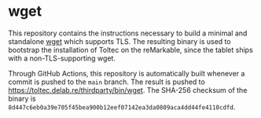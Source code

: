 # wget

This repository contains the instructions necessary to build a minimal and standalone [wget](https://www.gnu.org/software/wget/) which supports TLS.
The resulting binary is used to bootstrap the installation of Toltec on the reMarkable, since the tablet ships with a non-TLS-supporting wget.

Through GitHub Actions, this repository is automatically built whenever a commit is pushed to the `main` branch.
The result is pushed to <https://toltec.delab.re/thirdparty/bin/wget>.
The SHA-256 checksum of the binary is `8d447c6eb0a39e705f45bea900b12eef07142ea3da0809aca4dd44fe4110cdfd`.
